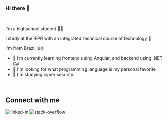 ### Hi there 👋
<br>

I'm a highschool student 👨‍🎓
<br>

I study at the IFPR with an integrated technical course of technology 🏫
<br>

I'm from Brazil 🇧🇷
<br>

- 🌱 I’m currently learning frontend using Angular, and backend using .NET C#
- 🤔 I'm looking for what programming language is my personal favorite
- 🔭 I'm studying cyber security.
<br>

## Connect with me
[<img align="left" alt="linked-in" src="https://img.shields.io/badge/linkedin-%230077B5.svg?&style=for-the-badge&logo=linkedin&logoColor=white" />](https://www.linkedin.com/in/ruliam-dos-santos-de-oliveira-893883211/)
[<img align="left" alt="stack-overflow" src="https://img.shields.io/badge/stack%20overflow-FE7A16?logo=stack-overflow&logoColor=white&style=for-the-badge" />](https://stackoverflow.com/users/15897207/odisby)
<br>
<br>
